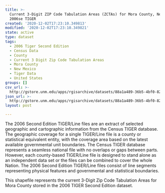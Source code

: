 ```yaml
---
title: >-
  Current 3-Digit ZIP Code Tabulation Areas (ZCTAs) for Mora County, New Mexico,
  2006se TIGER
created: '2020-12-02T17:23:10.349813'
modified: '2020-12-02T17:23:10.349821'
state: active
type: dataset
tags:
  - 2006 Tiger Second Edition
  - Census Data
  - County
  - Current 3 Digit Zip Code Tabulation Areas
  - Mora County
  - New Mexico
  - Tiger Data
  - United States
groups: []
csv_url: >-
  http://gstore.unm.edu/apps/rgisarchive/datasets/88a1a489-36b5-4bf0-82e7-10f5cb139944/tgr2006se_mora_zcta3cu.derived.csv
json_url: >-
  http://gstore.unm.edu/apps/rgisarchive/datasets/88a1a489-36b5-4bf0-82e7-10f5cb139944/tgr2006se_mora_zcta3cu.derived.json
layout: post

---
```

The 2006 Second Edition TIGER/Line files are an extract of selected geographic and cartographic information from the Census TIGER database.  The geographic coverage for a single TIGER/Line file is a county or statistical equivalent entity, with the coverage area based on the latest available governmental unit boundaries. The Census TIGER database represents a seamless national file with no overlaps or gaps between parts.  However, each county-based TIGER/Line file is designed to stand alone as an independent data set or the files can be combined to cover the whole Nation.  The 2006 Second Edition  TIGER/Line files consist of line segments representing physical features and governmental and statistical boundaries.  

This shapefile represents the current 3-Digit Zip Code Tabulation Areas for Mora County stored in the 2006 TIGER Second Edition dataset.
